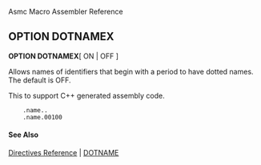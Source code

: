 Asmc Macro Assembler Reference

## OPTION DOTNAMEX

**OPTION DOTNAMEX**[ ON | OFF ]

Allows names of identifiers that begin with a period to have dotted names. The default is OFF.

This to support C++ generated assembly code.

```
    .name..
    .name.00100
```

#### See Also

[Directives Reference](readme.md) | [DOTNAME](option-dotname.md)
